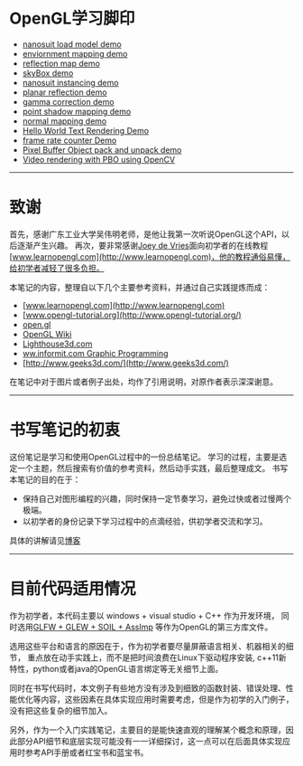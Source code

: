 # OpenGL学习脚印

- [nanosuit load model demo](https://github.com/HugoLipeng/noteForOpenGL/blob/master/modelLoading/%E6%9C%89%E5%85%89%E7%85%A7%E5%8A%A0%E8%BD%BD%E7%9A%84%E6%A8%A1%E5%9E%8B.png)
- [enviornment mapping demo](https://github.com/HugoLipeng/noteForOpenGL/blob/master/environmentMapping/reflection-sphere.png)
- [reflection map demo](https://github.com/HugoLipeng/noteForOpenGL/blob/master/environmentMapping/reflectionMap-combine.png)
- [skyBox demo](https://github.com/HugoLipeng/noteForOpenGL/blob/master/skyBox/skybox2.png)
- [nanosuit instancing demo](https://github.com/HugoLipeng/noteForOpenGL/blob/master/instancing/441%E4%B8%AAnanosuit.png)
- [planar reflection demo](https://github.com/HugoLipeng/noteForOpenGL/blob/master/stencilTesting/plannrRelection.png)
- [gamma correction demo](https://github.com/HugoLipeng/noteForOpenGL/blob/master/gammaCorrection/%E7%BA%B9%E7%90%86%E5%92%8C%E7%9D%80%E8%89%B2%E5%99%A8%E7%BA%BF%E6%80%A7%E5%AF%B9%E6%AF%94%E6%95%88%E6%9E%9C.png)
- [point shadow mapping demo](https://github.com/HugoLipeng/noteForOpenGL/blob/master/advancedLighting/pointShadow/%E7%82%B9%E5%85%89%E6%BA%90%E9%98%B4%E5%BD%B1%E6%95%88%E6%9E%9C2.png)
- [normal mapping demo](https://github.com/HugoLipeng/noteForOpenGL/blob/master/advancedLighting/normalMapping/compare-model.png)
- [Hello World Text Rendering Demo](https://github.com/HugoLipeng/noteForOpenGL/blob/master/textRendering/textEffect.png)
- [frame rate counter Demo](https://github.com/HugoLipeng/noteForOpenGL/blob/master/textRendering/fps.png)
- [Pixel Buffer Object pack and unpack demo](https://github.com/HugoLipeng/noteForOpenGL/blob/master/PBO/PBO-unpack/PBO-2.png)
- [Video rendering with PBO using OpenCV](https://github.com/HugoLipeng/noteForOpenGL/blob/master/videoRendering/render-video.png)

-------

# 致谢

首先，感谢广东工业大学吴伟明老师，是他让我第一次听说OpenGL这个API，以后逐渐产生兴趣。
再次，要非常感谢[Joey de Vries](http://joeydevries.com/#home)面向初学者的在线教程[www.learnopengl.com](http://www.learnopengl.com)，他的教程通俗易懂，给初学者减轻了很多负担。

本笔记的内容，整理自以下几个主要参考资料，并通过自己实践提炼而成：

- [www.learnopengl.com](http://www.learnopengl.com)
- [www.opengl-tutorial.org](http://www.opengl-tutorial.org/)
- [open.gl](https://open.gl/)
- [OpenGL Wiki](https://www.opengl.org/wiki)
- [Lighthouse3d.com](http://www.lighthouse3d.com/)
- [ww.informit.com Graphic Programming](http://www.informit.com/articles/index.aspx?st=60188)
- [http://www.geeks3d.com/](http://www.geeks3d.com/)

在笔记中对于图片或者例子出处，均作了引用说明，对原作者表示深深谢意。

-------
# 书写笔记的初衷

这份笔记是学习和使用OpenGL过程中的一份总结笔记。
学习的过程，主要是选定一个主题，然后搜索有价值的参考资料，然后动手实践，最后整理成文。
书写本笔记的目的在于：

- 保持自己对图形编程的兴趣，同时保持一定节奏学习，避免过快或者过慢两个极端。
- 以初学者的身份记录下学习过程中的点滴经验，供初学者交流和学习。

具体的讲解请见[博客](http://blog.csdn.net/ziyuanxiazai123/article/category/2107037)



-------
# 目前代码适用情况

作为初学者，本代码主要以 windows + visual studio + C++ 作为开发环境，
同时选用[GLFW + GLEW + SOIL + AssImp](https://github.com/HugoLipeng/noteForOpenGL/tree/master/libraries) 等作为OpenGL的第三方库文件。

选用这些平台和语言的原因在于，作为初学者要尽量屏蔽语言相关、机器相关的细节，
重点放在动手实践上，而不是把时间浪费在Linux下驱动程序安装, c++11新特性，python或者java的OpenGL语言绑定等无关细节上面。

同时在书写代码时，本文例子有些地方没有涉及到细致的函数封装、错误处理、性能优化等内容，这些因素在具体实现应用时需要考虑，但是作为初学的入门例子，没有把这些复杂的细节加入。

另外，作为一个入门实践笔记，主要目的是能快速直观的理解某个概念和原理，因此部分API细节和底层实现可能没有一一详细探讨，这一点可以在后面具体实现应用时参考API手册或者红宝书和蓝宝书。


